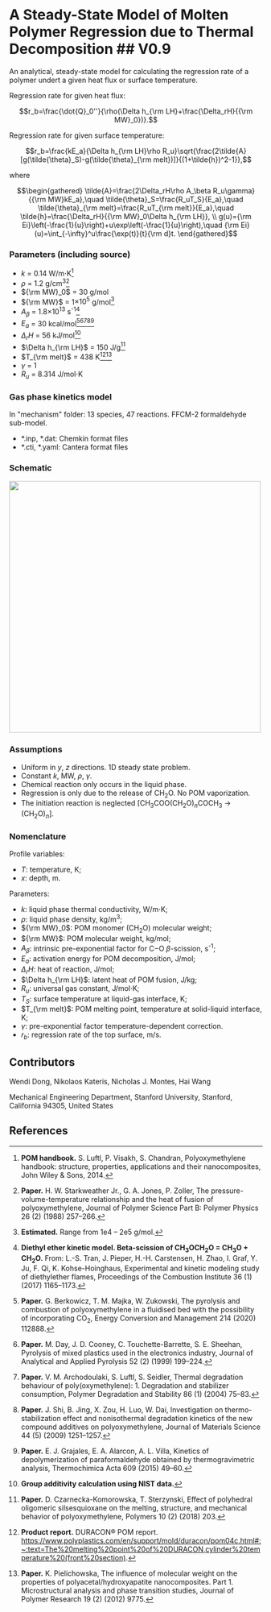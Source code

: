 # A Steady-State Model of Molten Polymer Regression due to Thermal Decomposition ## V0.9

An analytical, steady-state model for calculating the regression rate of a polymer undert a given heat flux or surface temperature.

Regression rate for given heat flux:

```math
r_b=\frac{\dot{Q}_0''}{\rho(\Delta h_{\rm LH}+\frac{\Delta_rH}{{\rm MW}_0})}.
```

Regression rate for given surface temperature:

```math
r_b=\frac{kE_a}{\Delta h_{\rm LH}\rho R_u}\sqrt{\frac{2\tilde{A}[g(\tilde{\theta}_S)-g(\tilde{\theta}_{\rm melt})]}{(1+\tilde{h})^2-1}},
```

where

```math
\begin{gathered}
\tilde{A}=\frac{2\Delta_rH\rho A_\beta R_u\gamma}{{\rm MW}kE_a},\quad \tilde{\theta}_S=\frac{R_uT_S}{E_a},\quad \tilde{\theta}_{\rm melt}=\frac{R_uT_{\rm melt}}{E_a},\quad \tilde{h}=\frac{\Delta_rH}{{\rm MW}_0\Delta h_{\rm LH}}, \\
g(u)={\rm Ei}\left(-\frac{1}{u}\right)+u\exp\left(-\frac{1}{u}\right),\quad {\rm Ei}(u)=\int_{-\infty}^u\frac{\exp(t)}{t}{\rm d}t.
\end{gathered}
```

### Parameters (including source)

- $k$ = 0.14 W/m$`\cdot`$K[^1]
- $\rho$ = 1.2 g/cm<sup>3</sup>[^2]
- ${\rm MW}_0$ = 30 g/mol
- ${\rm MW}$ = 1$`\times 10^5`$ g/mol[^3]
- $A_\beta$ = 1.8$`\times 10^{13}`$ s<sup>-1</sup>[^4]
- $E_a$ = 30 kcal/mol[^5][^6][^7][^8][^9]
- $\Delta_rH$ = 56 kJ/mol[^10]
- $\Delta h_{\rm LH}$ = 150 J/g[^11]
- $T_{\rm melt}$ = 438 K[^12][^13]
- $\gamma$ = 1
- $R_u$ = 8.314 J/mol$`\cdot`$K

### Gas phase kinetics model

In "mechanism" folder: 13 species, 47 reactions. FFCM-2 formaldehyde sub-model.
- *.inp, *.dat: Chemkin format files
- *.cti, *.yaml: Cantera format files

### Schematic

<img src="img/polymerschematic.png" width="500"/>

### Assumptions

- Uniform in $y$, $z$ directions. 1D steady state problem.
- Constant $k$, MW, $\rho$, $\gamma$.
- Chemical reaction only occurs in the liquid phase.
- Regression is only due to the release of CH<sub>2</sub>O. No POM vaporization.
- The initiation reaction  is neglected [CH<sub>3</sub>COO(CH<sub>2</sub>O)$`_n`$COCH<sub>3</sub> $\rightarrow$ (CH<sub>2</sub>O)$`_n`$].

### Nomenclature

Profile variables:

- $T$: temperature, K;
- $x$: depth, m.

Parameters:

- $k$: liquid phase thermal conductivity, W/m$`\cdot`$K;
- $\rho$: liquid phase density, kg/m<sup>3</sup>;
- ${\rm MW}_0$: POM monomer (CH<sub>2</sub>O) molecular weight;
- ${\rm MW}$: POM molecular weight, kg/mol;
- $A_\beta$: intrinsic pre-exponential factor for C$`-`$O $\beta$-scission, s<sup>-1</sup>;
- $E_a$: activation energy for POM decomposition, J/mol;
- $\Delta_rH$: heat of reaction, J/mol;
- $\Delta h_{\rm LH}$: latent heat of POM fusion, J/kg;
- $R_u$: universal gas constant, J/mol$`\cdot`$K;
- $T_S$: surface temperature at liquid-gas interface, K;
- $T_{\rm melt}$: POM melting point, temperature at solid-liquid interface, K;
- $\gamma$: pre-exponential factor temperature-dependent correction.
- $r_b$: regression rate of the top surface, m/s.

## Contributors
Wendi Dong, Nikolaos Kateris, Nicholas J. Montes, Hai Wang

Mechanical Engineering Department, Stanford University, Stanford, California 94305, United States

## References

[^1]: **POM handbook.** S. Luftl, P. Visakh, S. Chandran, Polyoxymethylene handbook: structure, properties, applications and their nanocomposites, John Wiley & Sons, 2014.
[^2]: **Paper.** H. W. Starkweather Jr., G. A. Jones, P. Zoller, The pressure-volume-temperature relationship and the heat of fusion of polyoxymethylene, Journal of Polymer Science Part B: Polymer Physics 26 (2) (1988) 257–266.
[^3]: **Estimated.** Range from 1e4 – 2e5 g/mol.
[^4]: **Diethyl ether kinetic model. Beta-scission of CH<sub>3</sub>OCH<sub>2</sub>O = CH<sub>3</sub>O + CH<sub>2</sub>O.** From: L.-S. Tran, J. Pieper, H.-H. Carstensen, H. Zhao, I. Graf, Y. Ju, F. Qi, K. Kohse-Hoinghaus, Experimental and kinetic modeling study of diethylether flames, Proceedings of the Combustion Institute 36 (1) (2017) 1165–1173.
[^5]: **Paper.** G. Berkowicz, T. M. Majka, W.  ̇Zukowski, The pyrolysis and combustion of polyoxymethylene in a fluidised bed with the possibility of incorporating CO<sub>2</sub>, Energy Conversion and Management 214 (2020) 112888.
[^6]: **Paper.** M. Day, J. D. Cooney, C. Touchette-Barrette, S. E. Sheehan, Pyrolysis of mixed plastics used in the electronics industry, Journal of Analytical and Applied Pyrolysis 52 (2) (1999) 199–224. 
[^7]: **Paper.** V. M. Archodoulaki, S. Luftl, S. Seidler, Thermal degradation behaviour of poly(oxymethylene): 1. Degradation and stabilizer consumption, Polymer Degradation and Stability 86 (1) (2004) 75–83.
[^8]: **Paper.** J. Shi, B. Jing, X. Zou, H. Luo, W. Dai, Investigation on thermo-stabilization effect and nonisothermal degradation kinetics of the new compound additives on polyoxymethylene, Journal of Materials Science 44 (5) (2009) 1251–1257.
[^9]: **Paper.** E. J. Grajales, E. A. Alarcon, A. L. Villa, Kinetics of depolymerization of paraformaldehyde obtained by thermogravimetric analysis, Thermochimica Acta 609 (2015) 49–60.
[^10]: **Group additivity calculation using NIST data.**
[^11]: **Paper.** D. Czarnecka-Komorowska, T. Sterzynski, Effect of polyhedral oligomeric silsesquioxane on the melting, structure, and mechanical behavior of polyoxymethylene, Polymers 10 (2) (2018) 203.
[^12]: **Product report.** DURACON® POM report. https://www.polyplastics.com/en/support/mold/duracon/pom04c.html#:~:text=The%20melting%20point%20of%20DURACON,cylinder%20temperature%20(front%20section).
[^13]: **Paper.** K. Pielichowska, The influence of molecular weight on the properties of polyacetal/hydroxyapatite nanocomposites. Part 1. Microstructural analysis and phase transition studies, Journal of Polymer Research 19 (2) (2012) 9775.
